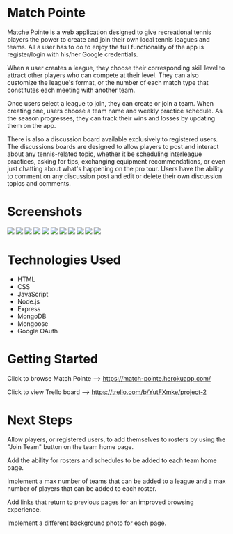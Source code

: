 # Match Pointe

Matche Pointe is a web application designed to give recreational tennis players the power to create and join their own local tennis leagues and teams. All a user has to do to enjoy the full functionality of the app is register/login with his/her Google credentials.

When a user creates a league, they choose their corresponding skill level to attract other players who can compete at their level. They can also customize the league's format, or the number of each match type that constitutes each meeting with another team.

Once users select a league to join, they can create or join a team. When creating one, users choose a team name and weekly practice schedule. As the season progresses, they can track their wins and losses by updating them on the app.

There is also a discussion board available exclusively to registered users. The discussions boards are designed to allow players to post and interact about any tennis-related topic, whether it be scheduling interleague practices, asking for tips, exchanging equipment recommendations, or even just chatting about what's happening on the pro tour. Users have the ability to comment on any discussion post and edit or delete their own discussion topics and comments.

# Screenshots

<img src="https://i.imgur.com/m1aWyC9.png">
<img src="https://i.imgur.com/4AXLL4l.png">
<img src="https://i.imgur.com/xcYt44m.png">
<img src="https://i.imgur.com/2bmfkkC.png">
<img src="https://i.imgur.com/kr9FO7H.png">
<img src="https://i.imgur.com/JFTYOlh.png">
<img src="https://i.imgur.com/bEEBQTi.png">
<img src="https://i.imgur.com/PSUwPUy.png">
<img src="https://i.imgur.com/Ct4T7MV.png">
<img src="https://i.imgur.com/8evQtWE.png">
<img src="https://i.imgur.com/s4LxG99.png">

# Technologies Used

- HTML
- CSS
- JavaScript
- Node.js
- Express
- MongoDB
- Mongoose
- Google OAuth

# Getting Started

Click to browse Match Pointe --> https://match-pointe.herokuapp.com/

Click to view Trello board --> https://trello.com/b/YutFXmke/project-2

# Next Steps

Allow players, or registered users, to add themselves to rosters by using the "Join Team" button on the team home page.

Add the ability for rosters and schedules to be added to each team home page.

Implement a max number of teams that can be added to a league and a max number of players that can be added to each roster.

Add links that return to previous pages for an improved browsing experience.

Implement a different background photo for each page.